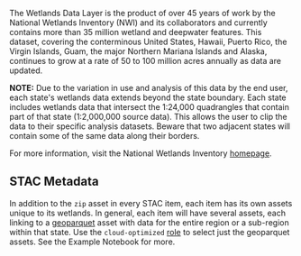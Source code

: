 The Wetlands Data Layer is the product of over 45 years of work by the National Wetlands Inventory (NWI) and its collaborators and currently contains more than 35 million wetland and deepwater features. This dataset, covering the conterminous United States, Hawaii, Puerto Rico, the Virgin Islands, Guam, the major Northern Mariana Islands and Alaska, continues to grow at a rate of 50 to 100 million acres annually as data are updated.

**NOTE:** Due to the variation in use and analysis of this data by the end user, each  state's wetlands data extends beyond the state boundary. Each state includes wetlands data that intersect the 1:24,000 quadrangles that contain part of that state (1:2,000,000 source data). This allows the user to clip the data to their specific analysis datasets. Beware that two adjacent states will contain some of the same data along their borders.

For more information, visit the National Wetlands Inventory [homepage](https://www.fws.gov/program/national-wetlands-inventory).

## STAC Metadata

In addition to the `zip` asset in every STAC item, each item has its own assets unique to its wetlands. In general, each item will have several assets, each linking to a [geoparquet](https://github.com/opengeospatial/geoparquet) asset with data for the entire region or a sub-region within that state. Use the `cloud-optimized` [role](https://github.com/radiantearth/stac-spec/blob/master/item-spec/item-spec.md#asset-roles) to select just the geoparquet assets. See the Example Notebook for more.
